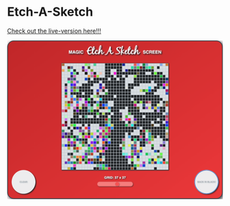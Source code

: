 # Etch-A-Sketch

[Check out the live-version here!!!](https://heemo521.github.io/etch-a-sketch/ "Etch-A-Sketch")

![Etch-A-Sketch Preview](https://github.com/heemo521/etch-a-sketch/blob/main/styles/Screen%20Shot%202022-03-12%20at%2010.49.58%20PM.png "Etch-A-Sketch")
